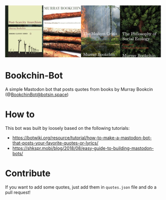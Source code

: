 ![covers!](https://github.com/brlockwood/Bookchin-Bot/blob/main/covers.png?raw=true)

# Bookchin-Bot
A simple Mastodon bot that posts quotes from books by Murray Bookcin (@BookchinBot@botsin.space)

# How to

This bot was built by loosely based on the following tutorials:

- https://botwiki.org/resource/tutorial/how-to-make-a-mastodon-bot-that-posts-your-favorite-quotes-or-lyrics/
- https://shkspr.mobi/blog/2018/08/easy-guide-to-building-mastodon-bots/

# Contribute

If you want to add some quotes, just add them in <code>quotes.json</code> file and do a pull request!
